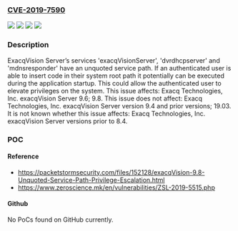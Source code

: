 ### [CVE-2019-7590](https://cve.mitre.org/cgi-bin/cvename.cgi?name=CVE-2019-7590)
![](https://img.shields.io/static/v1?label=Product&message=exacqVision%20Server&color=blue)
![](https://img.shields.io/static/v1?label=Version&message=%3F%3C%208.4%20&color=brighgreen)
![](https://img.shields.io/static/v1?label=Vulnerability&message=CWE-428%20Unquoted%20Search%20Path%20or%20Element&color=brighgreen)
![](https://img.shields.io/static/v1?label=Vulnerability&message=The%20exacqVision%20Server%20unquoted%20service%20path%20privilege%20escalation%20vulnerability%20is%20possible%20in%20the%20Windows%20operating%20system.&color=brighgreen)

### Description

ExacqVision Server’s services 'exacqVisionServer', 'dvrdhcpserver' and 'mdnsresponder' have an unquoted service path. If an authenticated user is able to insert code in their system root path it potentially can be executed during the application startup. This could allow the authenticated user to elevate privileges on the system. This issue affects: Exacq Technologies, Inc. exacqVision Server 9.6; 9.8. This issue does not affect: Exacq Technologies, Inc. exacqVision Server version 9.4 and prior versions; 19.03. It is not known whether this issue affects: Exacq Technologies, Inc. exacqVision Server versions prior to 8.4.

### POC

#### Reference
- https://packetstormsecurity.com/files/152128/exacqVision-9.8-Unquoted-Service-Path-Privilege-Escalation.html
- https://www.zeroscience.mk/en/vulnerabilities/ZSL-2019-5515.php

#### Github
No PoCs found on GitHub currently.

